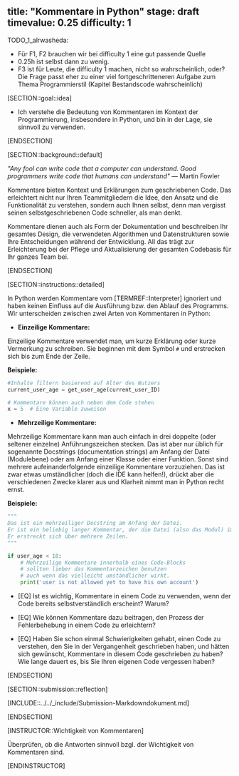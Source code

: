 title: "Kommentare in Python"
stage: draft
timevalue: 0.25
difficulty: 1
---
TODO_1_alrwasheda:
- Für F1, F2 brauchen wir bei difficulty 1 eine gut passende Quelle
- 0.25h ist selbst dann zu wenig.
- F3 ist für Leute, die difficulty 1 machen, nicht so wahrscheinlich, oder?
  Die Frage passt eher zu einer viel fortgeschritteneren Aufgabe zum Thema Programmierstil
  (Kapitel Bestandscode wahrscheinlich)

[SECTION::goal::idea]

- Ich verstehe die Bedeutung von Kommentaren im Kontext der Programmierung, insbesondere in Python, und bin in der Lage, sie sinnvoll zu verwenden.

[ENDSECTION]

[SECTION::background::default]

*"Any fool can write code that a computer can understand. Good programmers write code that humans can understand"* — Martin Fowler

Kommentare bieten Kontext und Erklärungen zum geschriebenen Code. Das erleichtert nicht nur Ihren Teammitgliedern die Idee, den Ansatz und die Funktionalität zu verstehen, sondern auch Ihnen selbst, denn man vergisst seinen selbstgeschriebenen Code schneller, als man denkt.

Kommentare dienen auch als Form der Dokumentation und beschreiben Ihr gesamtes Design, die verwendeten Algorithmen und Datenstrukturen sowie Ihre Entscheidungen während der Entwicklung. All das trägt zur Erleichterung bei der Pflege und Aktualisierung der gesamten Codebasis für Ihr ganzes Team bei.

[ENDSECTION]

[SECTION::instructions::detailed]

In Python werden Kommentare vom [TERMREF::Interpreter] ignoriert und haben keinen Einfluss auf die Ausführung bzw. den Ablauf des Programms. Wir unterscheiden zwischen zwei Arten von Kommentaren in Python:

- **Einzeilige Kommentare:**

Einzeilige Kommentare verwendet man, um kurze Erklärung oder kurze Vermerkung zu schreiben. Sie beginnen mit dem Symbol `#` und erstrecken sich bis zum Ende der Zeile.

**Beispiele:**

```python
#Inhalte filtern basierend auf Alter des Nutzers
current_user_age = get_user_age(current_user_ID)

# Kommentare können auch neben dem Code stehen
x = 5  # Eine Variable zuweisen
```

- **Mehrzeilige Kommentare:**

Mehrzeilige Kommentare kann man auch einfach in drei doppelte (oder seltener einzelne) Anführungszeichen stecken.
Das ist aber nur üblich für sogenannte Docstrings (documentation strings) am Anfang der Datei (Modulebene) 
oder am Anfang einer Klasse oder einer Funktion.
Sonst sind mehrere aufeinanderfolgende einzeilige Kommentare vorzuziehen.
Das ist zwar etwas umständlicher (doch die IDE kann helfen!), drückt aber die verschiedenen
Zwecke klarer aus und Klarheit nimmt man in Python recht ernst.

**Beispiele:**

```python
"""
Das ist ein mehrzeiliger Docstring am Anfang der Datei.
Er ist ein beliebig langer Kommentar, der die Datei (also das Modul) im Ganzen erklärt.
Er erstreckt sich über mehrere Zeilen.
"""

if user_age < 18:
    # Mehrzeilige Kommentare innerhalb eines Code-Blocks
    # sollten lieber das Kommentarzeichen benutzen
    # auch wenn das vielleicht umständlicher wirkt.
    print('user is not allowed yet to have his own account')
```

- [EQ] Ist es wichtig, Kommentare in einem Code zu verwenden, wenn der Code bereits selbstverständlich erscheint? Warum?

- [EQ] Wie können Kommentare dazu beitragen, den Prozess der Fehlerbehebung in einem Code zu erleichtern?

- [EQ] Haben Sie schon einmal Schwierigkeiten gehabt, einen Code zu verstehen, den Sie in der Vergangenheit geschrieben haben, und hätten sich gewünscht, Kommentare in diesem Code geschrieben zu haben? Wie lange dauert es, bis Sie Ihren eigenen Code vergessen haben?

[ENDSECTION]

[SECTION::submission::reflection]

[INCLUDE::../../_include/Submission-Markdowndokument.md]

[ENDSECTION]

[INSTRUCTOR::Wichtigkeit von Kommentaren]

Überprüfen, ob die Antworten sinnvoll bzgl. der Wichtigkeit von Kommentaren sind. 

[ENDINSTRUCTOR]
